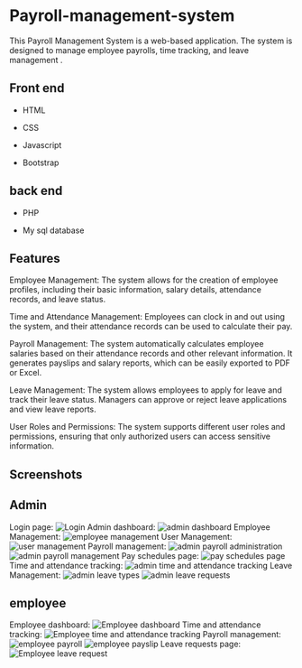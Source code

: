 # Payroll-management-system
This Payroll Management System is a web-based application. The system is designed to manage employee payrolls, time tracking, and leave management .
## Front end

- HTML

- CSS 

- Javascript

- Bootstrap

## back end

- PHP

- My sql database

## Features

Employee Management: The system allows for the creation of employee profiles, including their basic information, salary details, attendance records, and leave status.

Time and Attendance Management: Employees can clock in and out using the system, and their attendance records can be used to calculate their pay.

Payroll Management: The system automatically calculates employee salaries based on their attendance records and other relevant information. It generates payslips and salary reports, which can be easily exported to PDF or Excel.

Leave Management: The system allows employees to apply for leave and track their leave status. Managers can approve or reject leave applications and view leave reports.

User Roles and Permissions: The system supports different user roles and permissions, ensuring that only authorized users can access sensitive information.

## Screenshots
## Admin
Login page:
![Login](https://user-images.githubusercontent.com/91948545/235422925-c289903b-3bb1-45b5-8cf0-3feb1bd34022.png)
Admin dashboard: 
![admin dashboard](https://user-images.githubusercontent.com/91948545/235423602-caf8efc9-07be-4748-96c5-78a88681042d.png)
Employee Management: 
![employee management](https://user-images.githubusercontent.com/91948545/235423762-517667d5-30e3-49bf-8b52-a912e0ab1f20.png)
User Management: 
![user management](https://user-images.githubusercontent.com/91948545/235423875-6786a62a-491d-41c9-b00b-e799caa1edff.png)
Payroll management: 
![admin payroll administration](https://user-images.githubusercontent.com/91948545/235424087-fa264840-e17f-49da-8f76-528355a1df32.png)
![admin payroll management](https://user-images.githubusercontent.com/91948545/235424223-2a950f06-27f2-4f2d-914a-0f8ebfe19c85.png)
Pay schedules page: 
![pay schedules page](https://user-images.githubusercontent.com/91948545/235424348-f6f5abbe-8da5-4b3e-81c5-381af1d09774.png)
Time and attendance tracking:
![admin time and attendance tracking](https://user-images.githubusercontent.com/91948545/235424879-f1b50a03-41d5-4d94-b766-b644f7c28a4d.png)
Leave Management: 
![admin leave types](https://user-images.githubusercontent.com/91948545/235424531-4f12d52c-6026-451e-9f5a-918ff3b83728.png)
![admin leave requests](https://user-images.githubusercontent.com/91948545/235424542-cd1dac4a-0938-4cb8-a563-783334ad0a97.png)
## employee
Employee dashboard: 
![Employee dashboard](https://user-images.githubusercontent.com/91948545/235424697-685d3535-4820-44dc-b35f-74265f52e53f.png)
Time and attendance tracking:
![Employee time and attendance tracking](https://user-images.githubusercontent.com/91948545/235424857-dc125d5c-3089-4c20-b833-7f7628ebc4b1.png)
Payroll management: 
![employee payroll](https://user-images.githubusercontent.com/91948545/235425116-38e7466f-a56b-41d7-94f1-6ceee0b85730.png)
![employee payslip](https://user-images.githubusercontent.com/91948545/235425133-9f9841d3-d68b-47e5-a11a-15297ece3f36.png)
Leave requests page: 
![Employee leave request](https://user-images.githubusercontent.com/91948545/235425331-82031f91-de49-4ac6-8b23-8316f1b1e3b0.png)














